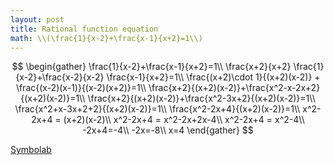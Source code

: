 ```yaml
---
layout: post
title: Rational function equation
math: \\(\frac{1}{x-2}+\frac{x-1}{x+2}=1\\)
---
```


$$
\begin{gather}
\frac{1}{x-2}+\frac{x-1}{x+2}=1\\
\frac{x+2}{x+2} \frac{1}{x-2}+\frac{x-2}{x-2} \frac{x-1}{x+2}=1\\
\frac{(x+2)\cdot 1}{(x+2)(x-2)} + \frac{(x-2)(x-1)}{(x-2)(x+2)}=1\\
\frac{x+2}{(x+2)(x-2)}+\frac{x^2-x-2x+2}{(x+2)(x-2)}=1\\
\frac{x+2}{(x+2)(x-2)}+\frac{x^2-3x+2}{(x+2)(x-2)}=1\\
\frac{x^2+x-3x+2+2}{(x+2)(x-2)}=1\\
\frac{x^2-2x+4}{(x+2)(x-2)}=1\\
x^2-2x+4 = (x+2)(x-2)\\
x^2-2x+4 = x^2-2x+2x-4\\
x^2-2x+4 = x^2-4\\
-2x+4=-4\\
-2x=-8\\
x=4
\end{gather}
$$

[Symbolab](/assets/symbolab/rationalA.pdf)